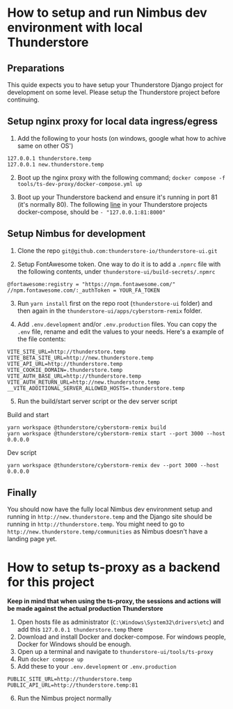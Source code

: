 # How to setup and run Nimbus dev environment with local Thunderstore

## Preparations
This quide expects you to have setup your Thunderstore Django project for development on some level. Please setup the Thunderstore project before continuing.

## Setup nginx proxy for local data ingress/egress
1. Add the following to your hosts (on windows, google what how to achive same on other OS')
```
127.0.0.1 thunderstore.temp
127.0.0.1 new.thunderstore.temp
```

2. Boot up the nginx proxy with the following command; `docker compose -f tools/ts-dev-proxy/docker-compose.yml up`

3. Boot up your Thunderstore backend and ensure it's running in port 81 (it's normally 80). The following [line](https://github.com/thunderstore-io/Thunderstore/blob/f06b9b438ea6e990881e60339d34bde1a480d073/docker-compose.yml#L123) in your Thunderstore projects docker-compose, should be `- "127.0.0.1:81:8000"`

## Setup Nimbus for development

1. Clone the repo `git@github.com:thunderstore-io/thunderstore-ui.git`

2. Setup FontAwesome token. One way to do it is to add a `.npmrc` file with the following contents, under `thunderstore-ui/build-secrets/.npmrc`
```
@fortawesome:registry = "https://npm.fontawesome.com/"
//npm.fontawesome.com/:_authToken = YOUR_FA_TOKEN
```

3. Run `yarn install` first on the repo root (`thunderstore-ui` folder) and then again in the `thunderstore-ui/apps/cyberstorm-remix` folder.

4. Add `.env.development` and/or `.env.production` files. You can copy the `.env` file, rename and edit the values to your needs. Here's a example of the file contents:
```
VITE_SITE_URL=http://thunderstore.temp
VITE_BETA_SITE_URL=http://new.thunderstore.temp
VITE_API_URL=http://thunderstore.temp
VITE_COOKIE_DOMAIN=.thunderstore.temp
VITE_AUTH_BASE_URL=http://thunderstore.temp
VITE_AUTH_RETURN_URL=http://new.thunderstore.temp
__VITE_ADDITIONAL_SERVER_ALLOWED_HOSTS=.thunderstore.temp
```

5. Run the build/start server script or the dev server script

Build and start
```
yarn workspace @thunderstore/cyberstorm-remix build
yarn workspace @thunderstore/cyberstorm-remix start --port 3000 --host 0.0.0.0
```

Dev script
```
yarn workspace @thunderstore/cyberstorm-remix dev --port 3000 --host 0.0.0.0
```

## Finally
You should now have the fully local Nimbus dev environment setup and running in `http://new.thunderstore.temp` and the Django site should be running in `http://thunderstore.temp`. You might need to go to `http://new.thunderstore.temp/communities` as Nimbus doesn't have a landing page yet.

# How to setup ts-proxy as a backend for this project
**Keep in mind that when using the ts-proxy, the sessions and actions will be made against the actual production Thunderstore**

1. Open hosts file as administrator (`C:\Windows\System32\drivers\etc`) and add this `127.0.0.1 thunderstore.temp` there
2. Download and install Docker and docker-compose. For windows people, Docker for Windows should be enough.
3. Open up a terminal and navigate to `thunderstore-ui/tools/ts-proxy`
4. Run `docker compose up`
5. Add these to your `.env.development` or `.env.production`
```
PUBLIC_SITE_URL=http://thunderstore.temp
PUBLIC_API_URL=http://thunderstore.temp:81
```
6. Run the Nimbus project normally
